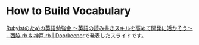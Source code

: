 # How to Build Vocabulary

[Rubyistのための英語勉強会 ～英語の読み書きスキルを高めて開発に活かそう～ - 西脇.rb & 神戸.rb | Doorkeeper](https://nishiwaki-koberb.doorkeeper.jp/events/29373)で発表したスライドです。
